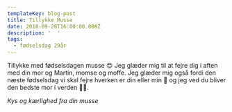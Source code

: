 ```yaml
---
templateKey: blog-post
title: Tillykke Musse
date: 2018-09-28T16:00:00.000Z
description: '  '
tags:
  - fødselsdag 29år
---
```

Tillykke med fødselsdagen musse 😍 Jeg glæder mig til at fejre dig i aften med din mor og Martin, momse og moffe. Jeg glæder mig også fordi den næste fødselsdag vi skal fejre hverken er din eller min 🤰 og jeg ved du bliver den bedste mor i verden 👶🏻.

_Kys og kærlighed fra din musse_
